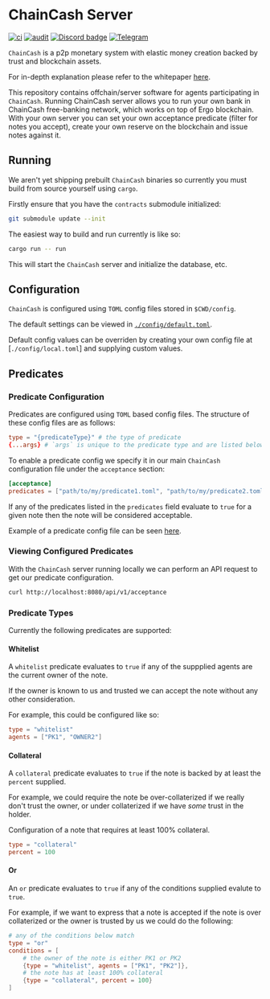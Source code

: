 # ChainCash Server

[![ci](https://github.com/ChainCashLabs/chaincash-rs/actions/workflows/ci.yaml/badge.svg?branch=master)](https://github.com/ChainCashLabs/chaincash-rs/actions/workflows/ci.yaml) [![audit](https://github.com/ChainCashLabs/chaincash-rs/actions/workflows/audit.yaml/badge.svg)](https://github.com/ChainCashLabs/chaincash-rs/actions/workflows/audit.yaml)
[![Discord badge][]][Discord link] [![Telegram](https://img.shields.io/badge/Telegram-2CA5E0?style=flat-squeare&logo=telegram&logoColor=white)](https://t.me/+xIwo9PNJdtdhMzZl)

`ChainCash` is a p2p monetary system with elastic money creation backed by trust and blockchain assets.

For in-depth explanation please refer to the whitepaper [here](https://github.com/ChainCashLabs/chaincash/blob/master/docs/whitepaper/chaincash.pdf).

This repository contains offchain/server software for agents participating in `ChainCash`. Running ChainCash server 
allows you to run your own bank in ChainCash free-banking network, which works on top of Ergo blockchain. With your own
server you can set your own acceptance predicate (filter for notes you accept), create your own reserve on the blockchain 
and issue notes against it. 


## Running

We aren't yet shipping prebuilt `ChainCash` binaries so currently you must build from source yourself using `cargo`.

Firstly ensure that you have the `contracts` submodule initialized:

```sh
git submodule update --init
```

The easiest way to build and run currently is like so:

```sh
cargo run -- run
```

This will start the `ChainCash` server and initialize the database, etc.

## Configuration

`ChainCash` is configured using `TOML` config files stored in `$CWD/config`.

The default settings can be viewed in [`./config/default.toml`](./config/default.toml).

Default config values can be overriden by creating your own config file at [`./config/local.toml`] and supplying custom values.

## Predicates

### Predicate Configuration

Predicates are configured using `TOML` based config files. The structure of these config files are as follows:

```toml
type = "{predicateType}" # the type of predicate
{...args} # `args` is unique to the predicate type and are listed below
```

To enable a predicate config we specify it in our main `ChainCash` configuration file under the `acceptance` section:

```toml
[acceptance]
predicates = ["path/to/my/predicate1.toml", "path/to/my/predicate2.toml"]
```

If any of the predicates listed in the `predicates` field evaluate to `true` for a given note then the note will be considered acceptable.

Example of a predicate config file can be seen [here](./config/predicates/example.toml).

### Viewing Configured Predicates

With the `ChainCash` server running locally we can perform an API request to get our predicate configuration.

```sh
curl http://localhost:8080/api/v1/acceptance
```

### Predicate Types

Currently the following predicates are supported:

#### Whitelist

A `whitelist` predicate evaluates to `true` if any of the suppplied agents are the current owner of the note.

If the owner is known to us and trusted we can accept the note without any other consideration.

For example, this could be configured like so:

```toml
type = "whitelist"
agents = ["PK1", "OWNER2"]
```

#### Collateral

A `collateral` predicate evaluates to `true` if the note is backed by at least the `percent` supplied.

For example, we could require the note be over-collaterized if we really don't trust the owner, or under collaterized if we have _some_ trust in the holder.

Configuration of a note that requires at least 100% collateral.

```toml
type = "collateral"
percent = 100
```


#### Or

An `or` predicate evaluates to `true` if any of the conditions supplied evalute to `true`.

For example, if we want to express that a note is accepted if the note is over collaterized or the owner is trusted by us we could do the following:

```toml
# any of the conditions below match
type = "or"
conditions = [
    # the owner of the note is either PK1 or PK2
    {type = "whitelist", agents = ["PK1", "PK2"]},
    # the note has at least 100% collateral
    {type = "collateral", percent = 100}
]
```

[Discord badge]: https://img.shields.io/discord/668903786361651200?logo=discord&style=social
[Discord link]: https://discord.gg/ergo-platform-668903786361651200
